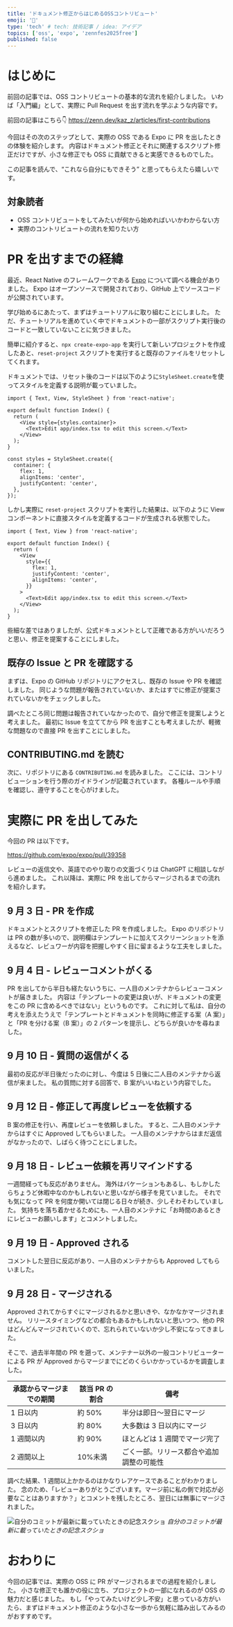 ```yaml
---
title: 'ドキュメント修正からはじめるOSSコントリビュート'
emoji: '🔰'
type: 'tech' # tech: 技術記事 / idea: アイデア
topics: ['oss', 'expo', 'zennfes2025free']
published: false
---
```


# はじめに

前回の記事では、OSS コントリビュートの基本的な流れを紹介しました。
いわば「入門編」として、実際に Pull Request を出す流れを学ぶような内容です。

前回の記事はこちら👇
https://zenn.dev/kaz_z/articles/first-contributions

今回はその次のステップとして、実際の OSS である Expo に PR を出したときの体験を紹介します。
内容はドキュメント修正とそれに関連するスクリプト修正だけですが、小さな修正でも OSS に貢献できると実感できるものでした。

この記事を読んで、“これなら自分にもできそう” と思ってもらえたら嬉しいです。

## 対象読者

- OSS コントリビュートをしてみたいが何から始めればいいかわからない方
- 実際のコントリビュートの流れを知りたい方

# PR を出すまでの経緯

最近、React Native のフレームワークである [Expo](https://expo.dev/) について調べる機会がありました。
Expo はオープンソースで開発されており、GitHub 上でソースコードが公開されています。

学び始めるにあたって、まずはチュートリアルに取り組むことにしました。
ただ、チュートリアルを進めていく中でドキュメントの一部がスクリプト実行後のコードと一致していないことに気づきました。

簡単に紹介すると、`npx create-expo-app` を実行して新しいプロジェクトを作成したあと、`reset-project` スクリプトを実行すると既存のファイルをリセットしてくれます。

ドキュメントでは、リセット後のコードは以下のように`StyleSheet.create`を使ってスタイルを定義する説明が載っていました。

```tsx:index.tsx
import { Text, View, StyleSheet } from 'react-native';

export default function Index() {
  return (
    <View style={styles.container}>
      <Text>Edit app/index.tsx to edit this screen.</Text>
    </View>
  );
}

const styles = StyleSheet.create({
  container: {
    flex: 1,
    alignItems: 'center',
    justifyContent: 'center',
  },
});
```

しかし実際に `reset-project` スクリプトを実行した結果は、以下のように View コンポーネントに直接スタイルを定義するコードが生成される状態でした。

```tsx:index.tsx
import { Text, View } from 'react-native';

export default function Index() {
  return (
    <View
      style={{
        flex: 1,
        justifyContent: 'center',
        alignItems: 'center',
      }}
    >
      <Text>Edit app/index.tsx to edit this screen.</Text>
    </View>
  );
}
```

些細な差ではありましたが、公式ドキュメントとして正確である方がいいだろうと思い、修正を提案することにしました。

## 既存の Issue と PR を確認する

まずは、Expo の GitHub リポジトリにアクセスし、既存の Issue や PR を確認しました。
同じような問題が報告されていないか、またはすでに修正が提案されていないかをチェックしました。

調べたところ同じ問題は報告されていなかったので、自分で修正を提案しようと考えました。
最初に Issue を立ててから PR を出すことも考えましたが、軽微な問題なので直接 PR を出すことにしました。

## CONTRIBUTING.md を読む

次に、リポジトリにある `CONTRIBUTING.md` を読みました。
ここには、コントリビューションを行う際のガイドラインが記載されています。
各種ルールや手順を確認し、遵守することを心がけました。

# 実際に PR を出してみた

今回の PR は以下です。

https://github.com/expo/expo/pull/39358

レビューの返信文や、英語でのやり取りの文面づくりは ChatGPT に相談しながら進めました。
これ以降は、実際に PR を出してからマージされるまでの流れを紹介します。

## 9 月 3 日 - PR を作成

ドキュメントとスクリプトを修正した PR を作成しました。
Expo のリポジトリは PR の数が多いので、説明欄はテンプレートに加えてスクリーンショットを添えるなど、レビュワーが内容を把握しやすく目に留まるような工夫をしました。

## 9 月 4 日 - レビューコメントがくる

PR を出してから半日も経たないうちに、一人目のメンテナからレビューコメントが届きました。
内容は「テンプレートの変更は良いが、ドキュメントの変更をこの PR に含めるべきではない」というものです。
これに対して私は、自分の考えを添えたうえで「テンプレートとドキュメントを同時に修正する案（A 案）」と「PR を分ける案（B 案）」の 2 パターンを提示し、どちらが良いかを尋ねました。

## 9 月 10 日 - 質問の返信がくる

最初の反応が半日後だったのに対し、今度は 5 日後に二人目のメンテナから返信が来ました。
私の質問に対する回答で、B 案がいいねという内容でした。

## 9 月 12 日 - 修正して再度レビューを依頼する

B 案の修正を行い、再度レビューを依頼しました。
すると、二人目のメンテナからはすぐに Approved してもらいました。
一人目のメンテナからはまだ返信がなかったので、しばらく待つことにしました。

## 9 月 18 日 - レビュー依頼を再リマインドする

一週間経っても反応がありません。
海外はバケーションもあるし、もしかしたらちょうど休暇中なのかもしれないと思いながら様子を見ていました。
それでも気になって PR を何度か開いては閉じる日々が続き、少しそわそわしていました。
気持ちを落ち着かせるためにも、一人目のメンテナに「お時間のあるときにレビューお願いします」とコメントしました。

## 9 月 19 日 - Approved される

コメントした翌日に反応があり、一人目のメンテナからも Approved してもらいました。

## 9 月 28 日 - マージされる

Approved されてからすぐにマージされるかと思いきや、なかなかマージされません。
リリースタイミングなどの都合もあるかもしれないと思いつつ、他の PR はどんどんマージされていくので、忘れられていないか少し不安になってきました。

そこで、過去半年間の PR を遡って、メンテナー以外の一般コントリビューターによる PR が Approved からマージまでにどのくらいかかっているかを調査しました。

| 承認からマージまでの期間 | 該当 PR の割合 | 備考                                     |
| ------------------------ | -------------- | ---------------------------------------- |
| 1 日以内                 | 約 50%         | 半分は即日〜翌日にマージ                 |
| 3 日以内                 | 約 80%         | 大多数は 3 日以内にマージ                |
| 1 週間以内               | 約 90%         | ほとんどは 1 週間でマージ完了            |
| 2 週間以上               | 10%未満        | ごく一部。リリース都合や追加調整の可能性 |

調べた結果、1 週間以上かかるのはかなりレアケースであることがわかりました。
念のため、「レビューありがとうございます。マージ前に私の側で対応が必要なことはありますか？」とコメントを残したところ、翌日には無事にマージされました。

![自分のコミットが最新に載っていたときの記念スクショ](/images/contributions-docs/expo.jpeg)
_自分のコミットが最新に載っていたときの記念スクショ_

# おわりに

今回の記事では、実際の OSS に PR がマージされるまでの過程を紹介しました。
小さな修正でも誰かの役に立ち、プロジェクトの一部になれるのが OSS の魅力だと感じました。
もし「やってみたいけど少し不安」と思っている方がいたら、まずはドキュメント修正のような小さな一歩から気軽に踏み出してみるのがおすすめです。
